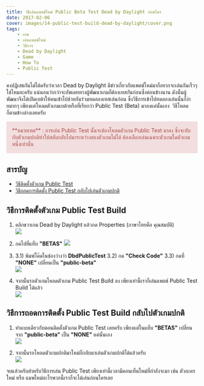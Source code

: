 ```yaml
---
title: วิธีเล่นแพตช์ใหม่ Public Beta Test Dead by Daylight ก่อนใคร
date: 2017-02-06
cover: images/14-public-test-build-dead-by-daylight/cover.png
tags: 
    - เกม
    - เล่นแพตช์ใหม่
    - วิธีการ
    - Dead by Daylight
    - Game
    - How To
    - Public Test
---
```


คงปฏิเสธกันไม่ได้ครับว่าเวลา Dead by Daylight มีข่าวเกี่ยวกับแพตช์ใหม่มาก็อยากจะเล่นกันเร็วๆใช่ไหมละครับ แน่นอนว่ากว่าจะอัพเดททางผู้พัฒนาเกมก็ต้องเทสกันก่อนซึ่งค่อนข้างนาน ดังนั้นผู้พัฒนาจึงได้เปิดเบต้าให้คนเข้าไปช่วยกันร่วมทดลองเทสเล่นก่อน ซึ่งวิธีการเข้าไปทดลองเล่นนั้นก็ง่ายมากๆ เพียงแค่โหลดตัวเกมเบต้าหรือที่เรียกว่า Public Test (Beta) มาลงแค่นั้นเอง  วิธีโหลดก็ตามข้างล่างเลยครับ  

<div style="background-color: #f2dede; border-color: #ebccd1; color: #a94442; margin-bottom: 0.5rem; padding: 15px;">**หมายเหต** : การเล่น Public Test นั้นจะต้องโหลดตัวเกม Public Test มาลง ซึ่งจะทับกับตัวเกมปกติทำให้สลับกลับไปมาระหว่างสองตัวเกมไม่ได้ ต้องเลือกเล่นเฉพาะตัวเกมใดตัวเกมหนึ่งเท่านั้น</div>

## สารบัญ

*   [วิธีติดตั้งตัวเกม Public Test](#install-ptb)
*   [วิธีถอดการติดตั้ง Public Test กลับไปเล่นตัวเกมปกติ](#uninstall-ptb)

## <a name="install-ptb"></a>วิธีการติดตั้งตัวเกม Public Test Build

1.  คลิกขวาเกม Dead by Daylight แล้วกด Properties (ภาษาไทยคือ คุณสมบัติ)  
    ![](images/14-public-test-build-dead-by-daylight/01.gif)

2.  กดไปที่แท็บ **"BETAS"**
    ![](images/14-public-test-build-dead-by-daylight/02.gif)

3.  3.1) พิมพ์โค๊ดในช่องว่างว่า **DbdPublicTest**
    3.2) กด **"Check Code"**
    3.3) กดที่ **"NONE"** เปลี่ยนเป็น **"public-beta"**  
    ![](images/14-public-test-build-dead-by-daylight/03.gif)

4.  จากนั้นรอตัวเกมโหลดตัวเกม Public Test Build ลง เพียงเท่านี้เราก็เล่นแพตช์ Public Test Build ได้แล้ว  
    ![](images/14-public-test-build-dead-by-daylight/04.jpg)

## <a name="uninstall-ptb"></a>วิธีการถอดการติดตั้ง Public Test Build กลับไปตัวเกมปกติ

1.  ทำแบบเดียวกับตอนติดตั้งตัวเกม Public Test เลยครับ เพียงแต่ในแท็บ **"BETAS"** เปลี่ยนจาก **"public-beta"** เป็น **"NONE"** แค่นั้นเอง  
    ![](images/14-public-test-build-dead-by-daylight/revert-01.gif)

2.  จากนั้นรอโหลดตัวเกมปกติมาใหม่ก็กลับมาเล่นตัวเกมปกติได้แล้วครับ  
    ![](images/14-public-test-build-dead-by-daylight/04.jpg)

จบแล้วครับสำหรับวิธีการเล่น Public Test เพียงเท่านี้เวลามีคอนเท็นใหม่ที่กำลังจะมา เช่น ตัวละครใหม่ หรือ แมพใหม่อะไรพวกนี้เราก็จะได้เล่นก่อนใครเลย